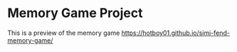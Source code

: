 # Memory Game Project
This is a preview of the memory game https://hotboy01.github.io/simi-fend-memory-game/
